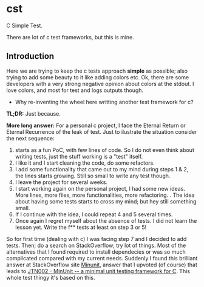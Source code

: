 # cst

C Simple Test.

There are lot of c test frameworks, but this is mine.

## Introduction

Here we are trying to keep the c tests approach **simple** as possible; also trying to add some beauty to it like adding colors etc. Ok, there are some developers with a very strong negative opinion about colors at the stdout. I love colors, and most for test and logs outputs though. 

* Why re-inventing the wheel here writting another test framework for c?

**TL;DR:** Just because.

**More long answer:** For a personal c project, I face the Eternal Return or Eternal Recurrence of the leak of test.
Just to ilustrate the situation consider the next sequence:

1. starts as a fun PoC, with few lines of code. So I do not even think about writing tests, just the stuff working is a "test" itself.
2. I like it and I start cleaning the code, do some refactors.
3. I add some functionality that came out to my mind during steps 1 & 2, the lines starts growing. Still so small to write any test though.
4. I leave the project for several weeks.
5. I start working again on the personal project, I had some new ideas. More lines, more files, more functionalities, more refactoring. 
 .  The idea about having some tests starts to cross my mind; but hey still something small.
6. If I continue with the idea, I could repeat 4 and 5 several times.
7. Once again I regret myself about the absence of tests. I did not learn the lesson yet. Write the f** tests at least on step 3 or 5! 

So for first time (dealing with c) I was facing step 7 and I decided to add tests. Then; do a search on StackOverflow; try lot of things.
Most of the alternatives that I found required to install dependecies or was so much complicated compared with my current needs.
Suddenly I found this brilliant answer at StackOverflow site [Minunit](https://stackoverflow.com/a/65962/2191338), answer that I upvoted (of course) that leads to [JTN002 - MinUnit -- a minimal unit testing framework for C](https://jera.com/techinfo/jtns/jtn002). This whole test thingy it's based on this.

